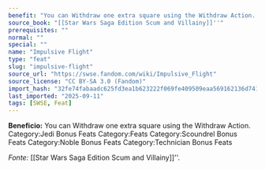 ```yaml
---
benefit: "You can Withdraw one extra square using the Withdraw Action. Category:Jedi Bonus Feats Category:Feats Category:Scoundrel Bonus Feats Category:Noble Bonus Feats Category:Technician Bonus Feats"
source_book: "[[Star Wars Saga Edition Scum and Villainy]]''"
prerequisites: ""
normal: ""
special: ""
name: "Impulsive Flight"
type: "feat"
slug: "impulsive-flight"
source_url: "https://swse.fandom.com/wiki/Impulsive_Flight"
source_license: "CC BY-SA 3.0 (Fandom)"
import_hash: "32fe74fabaadc625fd3ea1b623222f069fe409509eaa569162136d741e58d3a4"
last_imported: "2025-09-11"
tags: [SWSE, Feat]
---
```

**Beneficio:** You can Withdraw one extra square using the Withdraw Action. Category:Jedi Bonus Feats Category:Feats Category:Scoundrel Bonus Feats Category:Noble Bonus Feats Category:Technician Bonus Feats

*Fonte:* [[Star Wars Saga Edition Scum and Villainy]]''.